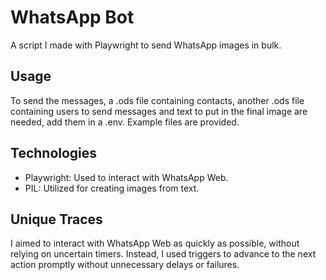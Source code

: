 # WhatsApp Bot

A script I made with Playwright to send WhatsApp images in bulk.

## Usage

To send the messages, a .ods file containing contacts, another .ods file containing users to send messages and text to put in the final image are needed, add them in a .env. Example files are provided.

## Technologies

- Playwright: Used to interact with WhatsApp Web.
- PIL: Utilized for creating images from text.

## Unique Traces

I aimed to interact with WhatsApp Web as quickly as possible, without relying on uncertain timers. Instead, I used triggers to advance to the next action promptly without unnecessary delays or failures.
